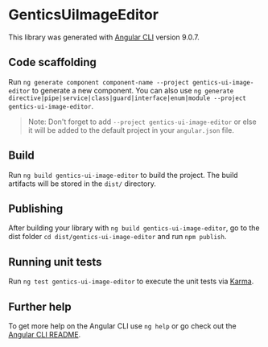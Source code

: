 # GenticsUiImageEditor

This library was generated with [Angular CLI](https://github.com/angular/angular-cli) version 9.0.7.

## Code scaffolding

Run `ng generate component component-name --project gentics-ui-image-editor` to generate a new component. You can also use `ng generate directive|pipe|service|class|guard|interface|enum|module --project gentics-ui-image-editor`.
> Note: Don't forget to add `--project gentics-ui-image-editor` or else it will be added to the default project in your `angular.json` file. 

## Build

Run `ng build gentics-ui-image-editor` to build the project. The build artifacts will be stored in the `dist/` directory.

## Publishing

After building your library with `ng build gentics-ui-image-editor`, go to the dist folder `cd dist/gentics-ui-image-editor` and run `npm publish`.

## Running unit tests

Run `ng test gentics-ui-image-editor` to execute the unit tests via [Karma](https://karma-runner.github.io).

## Further help

To get more help on the Angular CLI use `ng help` or go check out the [Angular CLI README](https://github.com/angular/angular-cli/blob/master/README.md).
